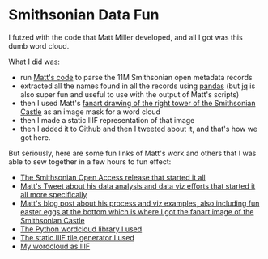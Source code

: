 # Smithsonian Data Fun

I futzed with the code that Matt Miller developed, and all I got was this dumb word cloud.

What I did was:
- run [Matt's code](https://github.com/thisismattmiller/smithsonian-open-access) to parse the 11M Smithsonian open metadata records
- extracted all the names found in all the records using [pandas](https://pandas.pydata.org/) (but [jq](https://stedolan.github.io/jq/) is also super fun and useful to use with the output of Matt's scripts)
- then I used Matt's [fanart drawing of the right tower of the Smithsonian Castle](https://thisismattmiller.com/img/post_si_castle.png) as an image mask for a word cloud
- then I made a static IIIF representation of that image
- then I added it to Github and then I tweeted about it, and that's how we got here.

But seriously, here are some fun links of Matt's work and others that I was able to sew together in a few hours to fun effect:

- [The Smithsonian Open Access release that started it all](https://www.si.edu/openaccess)
- [Matt's Tweet about his data analysis and data viz efforts that started it all more specifically](https://twitter.com/thisismmiller/status/1233406325943668738) 
- [Matt's blog post about his process and viz examples, also including fun easter eggs at the bottom which is where I got the fanart image of the Smithsonian Castle](https://thisismattmiller.com/post/smithsonian-open-access-data-release/)
- [The Python wordcloud library I used](https://github.com/amueller/word_cloud)
- [The static IIIF tile generator I used](https://github.com/zimeon/iiif/tree/master/demo-static)
- [My wordcloud as IIIF](https://hadro.github.io/smithsonian_data/)
